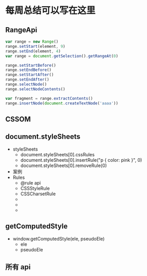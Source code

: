# 每周总结可以写在这里

## RangeApi

```js
var range = new Range()
range.setStart(element, 9)
range.setEnd(element, 4)
var range = document.getSelection().getRangeAt(0)

range.setStartBefore()
range.setEndBefore()
range.setStartAfter()
range.setEndAfter()
range.selectNode()
range.selectNodeContents()

var fragment = range.extractContents()
range.insertNode(document.createTextNode('aaaa'))
```

## CSSOM

## document.styleSheets

<ul>
  <li>styleSheets
    <ul>
      <li>document.styleSheets[0].cssRules</li>
      <li>document.styleSheets[0].insertRule("p { color: pink }", 0)</li>
      <li>document.styleSheets[0].removeRule(0)</li>
    </ul>
  </li>
  <li>案例</li>
  <li>Rules
    <ul>
      <li>@rule api</li>
      <li>CSSStyleRule</li>
      <li>CSSCharsetRule</li>
      <li></li>
      <li></li>
      <li></li>
    </ul>
  </li>
</ul>

## getComputedStyle

<ul>
  <li>window.getComputedStyle(ele, pseudoEle)
    <ul>
      <li>ele</li>
      <li>pseudoEle</li>
    </ul>
  </li>
</ul>

## 所有 api

```js
```
